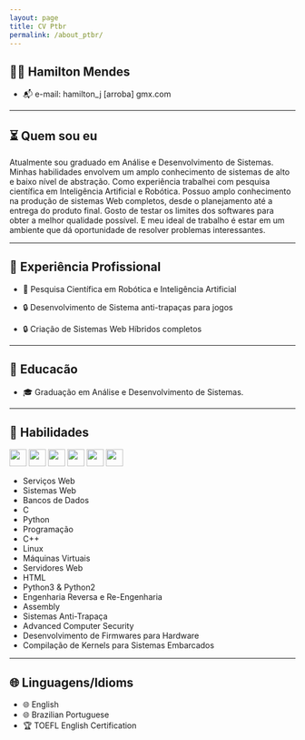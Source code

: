 ```yaml
---
layout: page
title: CV Ptbr
permalink: /about_ptbr/
---
```



## <span class="icon_color"> 👨‍💻 </span> Hamilton Mendes
* <span class="icon_color">📬</span> e-mail: hamilton\_j [arroba] gmx.com

---

## <span class="icon_color">⏳</span> Quem sou eu
Atualmente sou graduado em Análise e Desenvolvimento de Sistemas.
Minhas habilidades envolvem um amplo conhecimento de sistemas de alto e baixo nível de abstração.
Como experiência trabalhei com pesquisa científica em Inteligência Artificial e Robótica. 
Possuo amplo conhecimento na produção de sistemas Web completos, desde o planejamento até a entrega do produto final.
Gosto de testar os limites dos softwares para obter a melhor qualidade possível.
E meu ideal de trabalho é estar em um ambiente que dá oportunidade de resolver problemas interessantes.

---

## <span class="icon_color">💼</span> Experiência Profissional

* <span class="icon_color">🔬</span> Pesquisa Científica em Robótica e Inteligência Artificial

* <span class="icon_color">🔒</span> Desenvolvimento de Sistema anti-trapaças para jogos

* <span class="icon_color">🔒</span> Criação de Sistemas Web Híbridos completos

---

## <span class="icon_color">🏫</span> Educacão
* <span class="icon_color">🎓</span> Graduação em Análise e Desenvolvimento de Sistemas.
---

## <span class="icon_color">🔧</span> Habilidades
<code><img height="30" src="https://cdn.iconscout.com/icon/free/png-512/c-programming-569564.png"></code>
<code><img height="30" src="https://cdn.iconscout.com/icon/free/png-512/docker-226091.png"></code>
<code><img height="30" src="https://cdn.iconscout.com/icon/free/png-256/github-170-1175028.png"></code>
<code><img height="30" src="https://cdn.iconscout.com/icon/free/png-64/python-2752092-2284909.png"></code>
<code><img height="30" src="https://cdn.iconscout.com/icon/free/png-64/javascript-2038874-1720087.png"></code>
<code><img height="30" src="https://cdn.iconscout.com/icon/free/png-64/mongodb-4-1175139.png"></code>
* Serviços Web
* Sistemas Web
* Bancos de Dados
* C
* Python
* Programação
* C++
* Linux
* Máquinas Virtuais
* Servidores Web
* HTML
* Python3 & Python2
* Engenharia Reversa e Re-Engenharia
* Assembly
* Sistemas Anti-Trapaça
* Advanced Computer Security
* Desenvolvimento de Firmwares para Hardware
* Compilação de Kernels para Sistemas Embarcados

---


## <span class="icon_color">🌐</span> Linguagens/Idioms
* <span class="icon_color">🌐</span> English
* <span class="icon_color">🌐</span> Brazilian Portuguese
* <span class="icon_color">🏆</span> TOEFL English Certification
